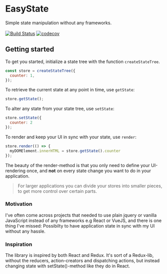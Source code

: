 # EasyState
Simple state manipulation without any frameworks. 
<br><br>
[![Build Status](https://travis-ci.org/oyvindhermansen/easy-state.svg?branch=master)](https://travis-ci.org/oyvindhermansen/easy-state) [![codecov](https://codecov.io/gh/oyvindhermansen/easy-state/branch/master/graph/badge.svg)](https://codecov.io/gh/oyvindhermansen/easy-state)

## Getting started

To get you started, initialize a state tree with the function `createStateTree`.
```js
const store = createStateTree({
  counter: 1,
});
```
To retrieve the current state at any point in time, use `getState`:
```js
store.getState();
```
To alter any state from your state tree, use `setState`:
```js
store.setState({
  counter: 2
});
```
To render and keep your UI in sync with your state, use `render`:
```js
store.render(() => {
  myDOMElement.innerHTML = store.getState().counter
});
```

The beauty of the render-method is that you only need to define your UI-rendering once, and <strong>not</strong> on every state change you want to do in your application.

> For larger applications you can divide your stores into
> smaller pieces, to get more control over certain parts.

### Motivation
I've often come across projects that needed to use plain jquery or vanilla JavaScript instead of any frameworks e.g React or VueJS, and there is one thing I've missed: Possibilty to have application state in sync with my UI without any hassle.

### Inspiration
The library is inspired by both React and Redux. It's sort of a Redux-lib, without the reducers, action-creators and dispatching actions, but instead changing state with setState()-method like they do in React.
